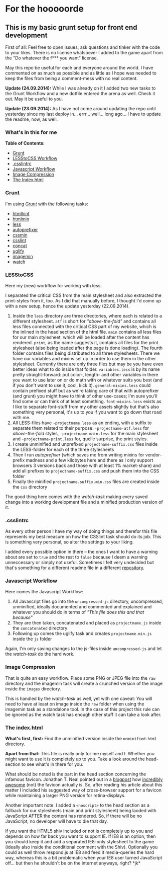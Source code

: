 # For the hooooorde
## This is my basic grunt setup for front end development

First of all: Feel free to open issues, ask questions and tinker with the code to your likes. There is no license whatsoever I added to the game apart from the "Do whatever the f*** you want" license.

May this repo be useful for each and everyone around the world. I have commented on as much as possible and as little as I hope was needed to keep the files from being a comment-mess with no real content.

**Update (24.09.2014):** While I was already on it I added two new tasks to the Grunt Workflow and a new dotfile entered the arena as well. Check it out. May it be useful to you.

**Update (23.09.2014):** As I have not come around updating the repo until yesterday since my last deploy in... errr... well... long ago... I have to update the readme, now, as well.

### What's in this for me

**Table of Contents:**

- [Grunt](#grunt)
- [LESStoCSS Workflow](#lesstocss)
- [.csslintrc](#.csslintrc)
- [Javascript Workflow](#javascript-workflow)
- [Image Compression](#image-compression)
- [The Index.html](#the-indexhtml)

### Grunt

I'm using *[Grunt](http://gruntjs.com)* with the following tasks:

- [htmlhint](https://github.com/yaniswang/grunt-htmlhint)
- [htmlmin](https://github.com/gruntjs/grunt-contrib-htmlmin)
- [less](https://github.com/gruntjs/grunt-contrib-less)
- [autoprefixer](https://github.com/nDmitry/grunt-autoprefixer)
- [cssmin](https://github.com/gruntjs/grunt-contrib-cssmin)
- [csslint](https://github.com/gruntjs/grunt-contrib-csslint)
- [concat](https://github.com/gruntjs/grunt-contrib-concat)
- [uglify](https://github.com/gruntjs/grunt-contrib-uglify)
- [imagemin](https://github.com/gruntjs/grunt-contrib-imagemin)
- [watch](https://github.com/gruntjs/grunt-contrib-watch)

### LESStoCSS

Here my (new) workflow for working with less:

I separated the critical CSS from the main stylesheet and also extracted the print-styles from it, too. As I did that manually before, I thought I'd come up with a new setup, hence the update yesterday (22.09.2014).

1. Inside the `less` directory are three directories, where each is related to a different stylesheet. `atf` is short for _"above-the-fold"_ and contains all less files connected with the critical CSS part of my website, which is the inlined in the head section of the html file. `main` contains all less files for our main stylesheet, which will be loaded after the content has rendered. `print`, as the name suggests it, contains all files for the print stylesheet (also being loaded after the page is done loading). The fourth folder contains files being distributed to all three stylesheets. There we have our variables and mixins set up in order to use them in the other stylesheet. Currently there are only three files but may be you have even better ideas what to do inside that folder. `variables.less` is by its name pretty straight-forward: put color-, length- and other variables in there you want to use later on or do math with or whatever suits you best (and if you don't want to use it, cool, kick it). `general-mixins.less` could contain prefixed stuff but as we're taking care of that with autoprefixer (and grunt) you might have to think of other use-cases; I'm sure you'll find some or can think of at least something. `font-mixins.less` exists as I like to separate font-stuff from my other assets slightly but that's also something very personal, it's up to you if you want to go down that road with me.
2. All LESS-files have `-projectname.less` as an ending, with a suffix to separate them related to their purpose. `-projectname-atf.less` for _above-the-fold_ styles, `-projectname-main.less` for the main stylesheet and `-projectname-print.less` for, quelle surprise, the print styles.
3. I create unminified and unprefixed `projectname-suffix.css` files inside the LESS-folder for each of the three stylesheets
4. Then I run *autoprefixer* (which saves me from writing mixins for vendor-prefix madness and a few kilobytes here and there as I only support browsers 3 versions back and those with at least 1% market-share) and add all prefixes to `projectname-suffix.css` and push them into the CSS folder
5. Finally the minified `projectname.suffix.min.css` files are created inside the `css` directory

The good thing here comes with the _watch-task_ making every saved change into a working development file and a minified production version of it.

### .csslintrc

As every other person I have my way of doing things and therefor this file represents my best measure on how the CSSlint task should do its job. This is something very personal, so alter the settings to your liking.

I added every possible option in there – the ones I want to have a warning about are set to `true` and the rest to `false` because I deem a warning unneccessary or simply not useful. Sometimes I felt very undecided but that's something for a different readme file in a different [repository](https://github.com/MarcoKunz/dotfiles#csslintrc).

### Javascript Workflow

Here comes the Javascript Workflow:

1. All Javascript files go into the `uncompressed-js` directory, uncompressed, unminified, ideally documented and commented and explained and whatever you should do in terms of _"This file does this and that because"_
2. They are then taken, concatenated and placed as `projectname.js` inside the `concatenated` directory
3. Following up comes the uglify task and creates `projectname.min.js` inside the `js` folder

Again, I'm only saving changes to the js-files inside `uncompressed-js` and let the *watch-task* do the hard work.

### Image Compression

That is quite an easy workflow. Place some PNG or JPEG file into the `raw` directory and the imagemin task will create a crunched version of the image inside the `images` directory.

This is handled by the *watch-task* as well, yet with one caveat: You will need to have at least on image inside the `raw` folder when using the imagemin task as a standalone tool. In the case of this project this rule can be ignored as the watch task has enough other stuff it can take a look after.

### The index.html

**What's first, first:** Find the unminified version inside the `unminified-html` directory.

**Apart from that:** This file is really only for me myself and I. Whether you might want to use it is completely up to you. Take a look around the head-section to see what's in there for you.

What should be noted is the part in the head section concerning the infamous favicon. Jonathan T. Neal pointed out in a [blogpost](http://www.jonathantneal.com/blog/understand-the-favicon/) how [incredibly awesome](https://twitter.com/nice2meatu/status/514045061425020928) (not) the favicon actually is. So, after reading his article about this matter I included his suggested way of cross-browser support for a favicon while maintaining a larger PNG version for retina-displays.

Another important note: I added a `<noscript>` to the head section as a fallback for our stylesheets (main and print stylesheet) being laoded with JavaScript AFTER the content has rendered. So, if there will be no JavaScript, no developer will have to die that day.

If you want the HTML5 shiv included or not is completely up to you and depends on how far back you want to support IE. If IE8 is an option, then you should keep it and add a separated IE8-only stylesheet to the game (ideally also inside the conditional comment with the Shiv). Optionally you could as well throw respond.js at IE8 and feed it media-queries the hard way, whereas this is a bit problematic when your IE8 user turned JavaScript off... but then he shouldn't be on the internet anyways, right? \*jk\*